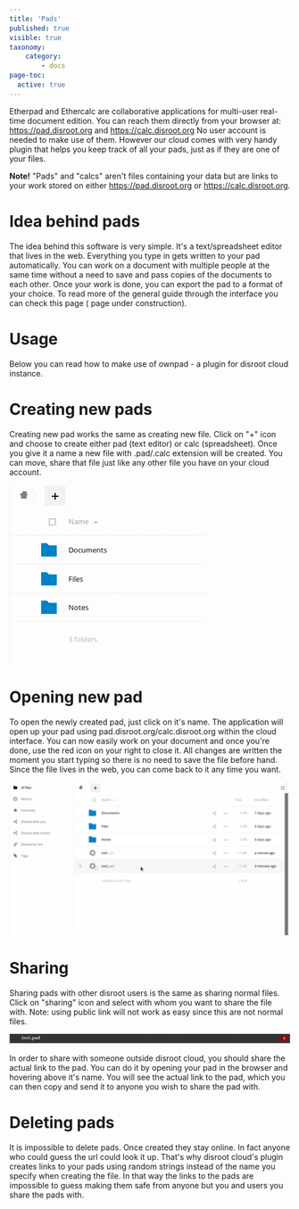 ```yaml
---
title: 'Pads'
published: true
visible: true
taxonomy:
    category:
        - docs
page-toc:
  active: true
---
```


Etherpad and Ethercalc are collaborative applications for multi-user real-time document edition. You can reach them directly from your browser at: https://pad.disroot.org and https://calc.disroot.org No user account is needed to make use of them. However our cloud comes with very handy plugin that helps you keep track of all your pads, just as if they are one of your files.

**Note!** "Pads" and "calcs" aren't files containing your data but are links to your work stored  on either https://pad.disroot.org or https://calc.disroot.org.

# Idea behind pads
The idea behind this software is very simple. It's a text/spreadsheet editor that lives in the web. Everything you type in gets written to your pad automatically. You can work on a document with multiple people at the same time without a need to save and pass copies of the documents to each other. Once your work is done, you can export the pad to a format of your choice. To read more of the general guide through the interface you can check this page ( page under construction).

# Usage
Below you can read how to make use of ownpad - a plugin for disroot cloud instance.

# Creating new pads
Creating new pad works the same as creating new file. Click on "+" icon and choose to create either pad (text editor) or calc (spreadsheet). Once you give it a name a new file with .pad/.calc extension will be created. You can move, share that file just like any other file you have on your cloud account.

![](en/pads_add.gif)

# Opening new pad
To open the newly created pad, just click on it's name. The application will open up your pad using pad.disroot.org/calc.disroot.org within the cloud interface. You can now easily work on your document and once you're done, use the red icon on your right to close it. All changes are written the moment you start typing so there is no need to save the file before hand. Since the file lives in the web, you can come back to it any time you want.

![](en/pads_inapp_name.gif)

# Sharing

Sharing pads with other disroot users is the same as sharing normal files. Click on "sharing" icon and select with whom you want to share the file with. Note: using public link will not work as easy since this are not normal files.

![](en/pads_inapp_name2.gif)

In order to share with someone outside disroot cloud, you should share the actual link to the pad. You can do it by opening your pad in the browser and hovering above it's name. You will see the actual link to the pad, which you can then copy and send it to anyone you wish to share the pad with.

# Deleting pads
It is impossible to delete pads. Once created they stay online. In fact anyone who could guess the url could look it up. That's why disroot cloud's plugin creates links to your pads using random strings instead of the name you specify when creating the file. In that way the links to the pads are impossible to guess making them safe from anyone but you and users you share the pads with.
